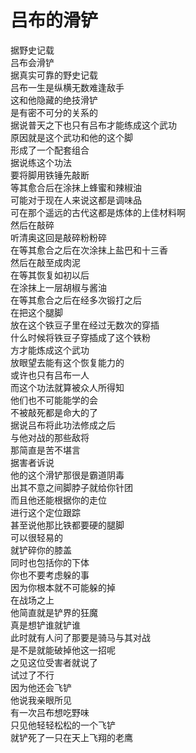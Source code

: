 # 吕布的滑铲

据野史记载  
吕布会滑铲  
据真实可靠的野史记载  
吕布一生是纵横无数难逢敌手  
这和他隐藏的绝技滑铲  
是有密不可分的关系的  
据说普天之下也只有吕布才能练成这个武功  
原因就是这个武功和他的这个脚  
形成了一个配套组合  
据说练这个功法  
要将脚用铁锤先敲断  
等其愈合后在涂抹上蜂蜜和辣椒油  
可能对于现在人来说这都是调味品  
可在那个遥远的古代这都是炼体的上佳材料啊  
然后在敲碎  
听清奥这回是敲碎粉粉碎  
在等其愈合之后在次涂抹上盐巴和十三香  
然后在敲至成肉泥  
在等其恢复如初以后  
在涂抹上一层胡椒与酱油  
在等其愈合之后在经多次锻打之后  
在把这个腿脚  
放在这个铁豆子里在经过无数次的穿插  
什么时候将铁豆子穿插成了这个铁粉  
方才能炼成这个武功  
放眼望去能有这个恢复能力的  
或许也只有吕布一人  
而这个功法就算被众人所得知  
他们也不可能能学的会  
不被敲死都是命大的了  
据说吕布将此功法修成之后  
与他对战的那些敌将  
那简直是苦不堪言  
据害者诉说  
他的这个滑铲那很是霸道阴毒  
出其不意之间脚脖子就给你针团  
而且他还能根据你的走位  
进行这个定位跟踪  
甚至说他那比铁都要硬的腿脚  
可以很轻易的  
就铲碎你的膝盖  
同时也包括你的下体  
你也不要考虑躲的事  
因为你根本就不可能躲的掉  
在战场之上  
他简直就是铲界的狂魔  
真是想铲谁就铲谁  
此时就有人问了那要是骑马与其对战  
是不是就能破掉他这一招呢  
之见这位受害者就说了  
试过了不行  
因为他还会飞铲  
他说我亲眼所见  
有一次吕布想吃野味  
只见他轻轻松松的一个飞铲  
就铲死了一只在天上飞翔的老鹰  

